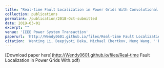 ```yaml
---
title: "Real-time Fault Localization in Power Grids With Convolutional Neural Networks"
collection: publications
permalink: /publication/2018-Oct-submitted 
date: 2019-03-01 
excerpt: ""
venue: 'IEEE Power System Transaction'
paperurl: 'http://Wendy0601.github.io/files/Real-time Fault Localization in Power Grids With.pdf'
citation: 'Wenting Li, Deepjyoti Deka, Michael Chertkov, Meng Wang. ''Real-time Fault Localization in Power Grids With Convolutional Neural Networks'', IEEE Power System Transaction, 2019'
--- 
```


[Download paper here](http://Wendy0601.github.io/files/Real-time Fault Localization in Power Grids With.pdf)
 

